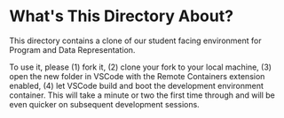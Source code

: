 # What's This Directory About?

This directory contains a clone of our student facing environment for Program and Data Representation.

To use it, please (1) fork it, (2) clone your fork to your local machine, (3) open the new folder in VSCode with the Remote Containers extension enabled, (4) let VSCode build and boot the development environment container. This will take a minute or two the first time through and will be even quicker on subsequent development sessions.

